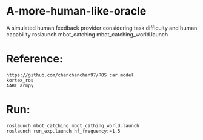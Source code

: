 # A-more-human-like-oracle
A simulated human feedback provider considering task difficulty and human capability
roslaunch mbot_catching mbot_catching_world.launch

# Reference:
    https://github.com/chanchanchan97/ROS car model
    kortex_ros
    AABL armpy

# Run:
    roslaunch mbot_catching mbot_cathing_world.launch
    roslaunch run_exp.launch hf_frequency:=1.5

